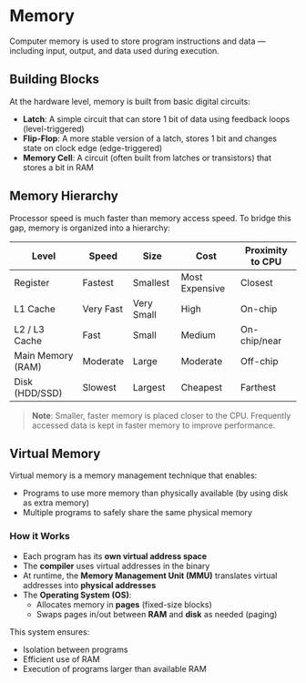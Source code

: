 # Memory

Computer memory is used to store program instructions and data — including input, output, and data used during execution.

## Building Blocks

At the hardware level, memory is built from basic digital circuits:

- **Latch**: A simple circuit that can store 1 bit of data using feedback loops (level-triggered)
- **Flip-Flop**: A more stable version of a latch, stores 1 bit and changes state on clock edge (edge-triggered)
- **Memory Cell**: A circuit (often built from latches or transistors) that stores a bit in RAM

## Memory Hierarchy

Processor speed is much faster than memory access speed. To bridge this gap, memory is organized into a hierarchy:

| Level             | Speed     | Size     | Cost            | Proximity to CPU |
|------------------|-----------|----------|-----------------|------------------|
| Register          | Fastest   | Smallest | Most Expensive  | Closest          |
| L1 Cache          | Very Fast | Very Small | High          | On-chip          |
| L2 / L3 Cache     | Fast      | Small    | Medium          | On-chip/near     |
| Main Memory (RAM) | Moderate  | Large    | Moderate        | Off-chip         |
| Disk (HDD/SSD)    | Slowest   | Largest  | Cheapest        | Farthest         |

> **Note**: Smaller, faster memory is placed closer to the CPU. Frequently accessed data is kept in faster memory to improve performance.

## Virtual Memory

Virtual memory is a memory management technique that enables:

- Programs to use more memory than physically available (by using disk as extra memory)
- Multiple programs to safely share the same physical memory

### How it Works

- Each program has its **own virtual address space**
- The **compiler** uses virtual addresses in the binary
- At runtime, the **Memory Management Unit (MMU)** translates virtual addresses into **physical addresses**
- The **Operating System (OS)**:
  - Allocates memory in **pages** (fixed-size blocks)
  - Swaps pages in/out between **RAM** and **disk** as needed (paging)

This system ensures:
- Isolation between programs
- Efficient use of RAM
- Execution of programs larger than available RAM
